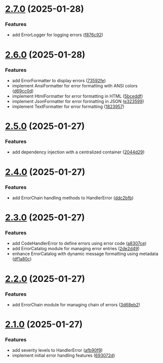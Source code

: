 # [2.7.0](https://github.com/fvena/handler-error/compare/v2.6.0...v2.7.0) (2025-01-28)

### Features

- add ErrorLogger for logging errors ([f876c92](https://github.com/fvena/handler-error/commit/f876c9225f186f70a94f0809673c14ab9f69ca74))

# [2.6.0](https://github.com/fvena/handler-error/compare/v2.5.0...v2.6.0) (2025-01-28)

### Features

- add ErrorFormatter to display errors ([73592fe](https://github.com/fvena/handler-error/commit/73592fe8ee04f7a68ca5233d60c7efc7ed90ee24))
- implement AnsiFormatter for error formatting with ANSI colors ([d69cc0d](https://github.com/fvena/handler-error/commit/d69cc0dcb69d72b19a8913e05e8f3974bdc9760f))
- implement HtmlFormatter for error formatting in HTML ([5bceddf](https://github.com/fvena/handler-error/commit/5bceddfee6064e1fa242e1b7c24a7ce90f6bce0f))
- implement JsonFormatter for error formatting in JSON ([e323599](https://github.com/fvena/handler-error/commit/e323599d8029003ce1cac9c05b9a0109a8e18bb4))
- implement TextFormatter for error formatting ([1823957](https://github.com/fvena/handler-error/commit/18239574d5a6c6000a78727d5c11021472469220))

# [2.5.0](https://github.com/fvena/handler-error/compare/v2.4.0...v2.5.0) (2025-01-27)

### Features

- add dependency injection with a centralized container ([2044d29](https://github.com/fvena/handler-error/commit/2044d2907441a2ee890e2ab944742b5b6fcaea23))

# [2.4.0](https://github.com/fvena/handler-error/compare/v2.3.0...v2.4.0) (2025-01-27)

### Features

- add ErrorChain handling methods to HandlerError ([ddc2bfb](https://github.com/fvena/handler-error/commit/ddc2bfbca13561ae9d36f1cd19e8df37c3742e00))

# [2.3.0](https://github.com/fvena/handler-error/compare/v2.2.0...v2.3.0) (2025-01-27)

### Features

- add CodeHandlerError to define errors using error code ([a8307ce](https://github.com/fvena/handler-error/commit/a8307cee4009a7bb955136c339898781fe1f74b5))
- add ErrorCatalog module for managing error entries ([2de2d49](https://github.com/fvena/handler-error/commit/2de2d4961bbdc0826219889aa698f2fa77950cdb))
- enhance ErrorCatalog with dynamic message formatting using metadata ([df1a80c](https://github.com/fvena/handler-error/commit/df1a80c37cce3aae0c7c80b62598c760ae48c312))

# [2.2.0](https://github.com/fvena/handler-error/compare/v2.1.0...v2.2.0) (2025-01-27)

### Features

- add ErrorChain module for managing chain of errors ([3d68eb2](https://github.com/fvena/handler-error/commit/3d68eb2e3c0f5c8debe3dc53e64d4f02c531f7b9))

# [2.1.0](https://github.com/fvena/handler-error/compare/v2.0.0...v2.1.0) (2025-01-27)

### Features

- add severity levels to HandlerError ([afb90f9](https://github.com/fvena/handler-error/commit/afb90f97deac7be107f63924a8bbff74b24825ce))
- implement initial error handling features ([693072d](https://github.com/fvena/handler-error/commit/693072d940d9dca3cfa83d277a73892ad177a959))
